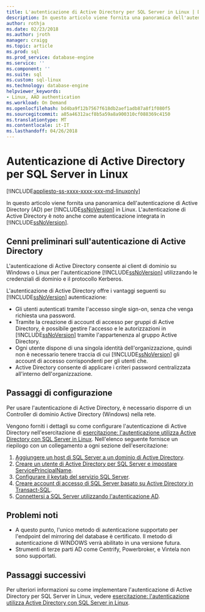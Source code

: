 ```yaml
---
title: L'autenticazione di Active Directory per SQL Server in Linux | Documenti Microsoft
description: In questo articolo viene fornita una panoramica dell'autenticazione di Active Directory per SQL Server in Linux.
author: rothja
ms.date: 02/23/2018
ms.author: jroth
manager: craigg
ms.topic: article
ms.prod: sql
ms.prod_service: database-engine
ms.service: ''
ms.component: ''
ms.suite: sql
ms.custom: sql-linux
ms.technology: database-engine
helpviewer_keywords:
- Linux, AAD authentication
ms.workload: On Demand
ms.openlocfilehash: bd4ba9f12b7567f618db2aef1adb87a8f1f080f5
ms.sourcegitcommit: a85a46312acf8b5a59a8a900310cf088369c4150
ms.translationtype: MT
ms.contentlocale: it-IT
ms.lasthandoff: 04/26/2018
---
```

# <a name="active-directory-authentication-for-sql-server-on-linux"></a>Autenticazione di Active Directory per SQL Server in Linux

[!INCLUDE[appliesto-ss-xxxx-xxxx-xxx-md-linuxonly](../includes/appliesto-ss-xxxx-xxxx-xxx-md-linuxonly.md)]

In questo articolo viene fornita una panoramica dell'autenticazione di Active Directory (AD) per [!INCLUDE[ssNoVersion](../includes/ssnoversion-md.md)] in Linux. L'autenticazione di Active Directory è noto anche come autenticazione integrata in [!INCLUDE[ssNoVersion](../includes/ssnoversion-md.md)]. 

## <a name="ad-authentication-overview"></a>Cenni preliminari sull'autenticazione di Active Directory

L'autenticazione di Active Directory consente ai client di dominio su Windows o Linux per l'autenticazione [!INCLUDE[ssNoVersion](../includes/ssnoversion-md.md)] utilizzando le credenziali di dominio e il protocollo Kerberos.

L'autenticazione di Active Directory offre i vantaggi seguenti su [!INCLUDE[ssNoVersion](../includes/ssnoversion-md.md)] autenticazione:

- Gli utenti autenticati tramite l'accesso single sign-on, senza che venga richiesta una password.   
- Tramite la creazione di account di accesso per gruppi di Active Directory, è possibile gestire l'accesso e le autorizzazioni in [!INCLUDE[ssNoVersion](../includes/ssnoversion-md.md)] tramite l'appartenenza al gruppo Active Directory.  
- Ogni utente dispone di una singola identità dell'organizzazione, quindi non è necessario tenere traccia di cui [!INCLUDE[ssNoVersion](../includes/ssnoversion-md.md)] gli account di accesso corrispondenti per gli utenti che.   
- Active Directory consente di applicare i criteri password centralizzata all'interno dell'organizzazione.   

## <a name="configuration-steps"></a>Passaggi di configurazione

Per usare l'autenticazione di Active Directory, è necessario disporre di un Controller di dominio Active Directory (Windows) nella rete.

Vengono forniti i dettagli su come configurare l'autenticazione di Active Directory nell'esercitazione di [esercitazione: l'autenticazione utilizza Active Directory con SQL Server in Linux](sql-server-linux-active-directory-authentication.md). Nell'elenco seguente fornisce un riepilogo con un collegamento a ogni sezione dell'esercitazione:

1. [Aggiungere un host di SQL Server a un dominio di Active Directory](sql-server-linux-active-directory-authentication.md#join).
1. [Creare un utente di Active Directory per SQL Server e impostare ServicePrincipalName](sql-server-linux-active-directory-authentication.md#createuser).
1. [Configurare il keytab del servizio SQL Server](sql-server-linux-active-directory-authentication.md#configurekeytab).
1. [Creare account di accesso di SQL Server basato su Active Directory in Transact-SQL](sql-server-linux-active-directory-authentication.md#createsqllogins).
1. [Connettersi a SQL Server utilizzando l'autenticazione AD](sql-server-linux-active-directory-authentication.md#connect).

## <a name="known-issues"></a>Problemi noti

- A questo punto, l'unico metodo di autenticazione supportato per l'endpoint del mirroring del database è certificato. Il metodo di autenticazione di WINDOWS verrà abilitato in una versione futura.
- Strumenti di terze parti AD come Centrify, Powerbroker, e Vintela non sono supportati.

## <a name="next-steps"></a>Passaggi successivi

Per ulteriori informazioni su come implementare l'autenticazione di Active Directory per SQL Server in Linux, vedere [esercitazione: l'autenticazione utilizza Active Directory con SQL Server in Linux](sql-server-linux-active-directory-authentication.md).